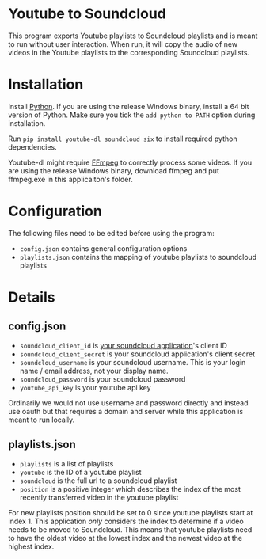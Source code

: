 # Youtube to Soundcloud
This program exports Youtube playlists to Soundcloud playlists and is meant to run without user interaction. When run, it will copy the audio of new videos in the Youtube playlists to the corresponding Soundcloud playlists.

# Installation
Install [Python](https://www.python.org/downloads/). If you are using the release Windows binary, install a 64 bit version of Python. Make sure you tick the `add python to PATH` option during installation.

Run `pip install youtube-dl soundcloud six` to install required python dependencies.

Youtube-dl might require [FFmpeg](https://ffmpeg.org/download.html) to correctly process some videos. If you are using the release Windows binary, download ffmpeg and put ffmpeg.exe in this applicaiton's folder.

# Configuration
The following files need to be edited before using the program:
* `config.json` contains general configuration options
* `playlists.json` contains the mapping of youtube playlists to soundcloud playlists

# Details
## config.json
* `soundcloud_client_id` is [your soundcloud application](https://soundcloud.com/you/apps)'s client ID
* `soundcloud_client_secret` is your soundcloud application's client secret
* `soundcloud_username` is your soundcloud username. This is your login name / email address, not your display name.
* `soundcloud_password` is your soundcloud password
* `youtube_api_key` is your youtube api key

Ordinarily we would not use username and password directly and instead use oauth but that requires a domain and server while this application is meant to run locally.

## playlists.json
* `playlists` is a list of playlists
* `youtube` is the ID of a youtube playlist
* `soundcloud` is the full url to a soundcloud playlist
* `position` is a positive integer which describes the index of the most recently transferred video in the youtube playlist

For new playlists position should be set to 0 since youtube playlists start at index 1. This application *only* considers the index to determine if a video needs to be moved to Soundcloud. This means that youtube playlists need to have the oldest video at the lowest index and the newest video at the highest index.